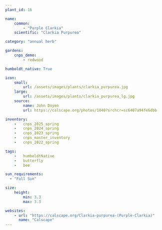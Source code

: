 ```yaml
---
plant_id: 16

name: 
    common: 
        - "Purple Clarkia"  
    scientific: "Clarkia Purpurea"  

category: "annual herb"

gardens:
    cnps_demo:
        - redwood

humboldt_native: True

icon: 
    small: 
        url: /assets/images/plants/clarkia_purpurea.jpg 
    large: 
        url: /assets/images/plants/clarkia_purpurea_lg.jpg 
    source: 
        name: John Doyen 
        url: https://calscape.org/photos/1040?srchcr=sc6407a94fe6dbb

inventory: 
    -   cnps_2025_spring
    -   cnps_2024_spring
    -   cnps_2023_spring
    -   cnps_master_inventory
    -   cnps_2022_spring

tags:  
    -   humboldtNative
    -   butterfly
    -   bee

sun_requirements:
  - "Full Sun"

size:
    height: 
        min: 3.3
        max: 3.3

websites:
    - url: "https://calscape.org/Clarkia-purpurea-(Purple-Clarkia)"
      name: "Calscape"
---
```

